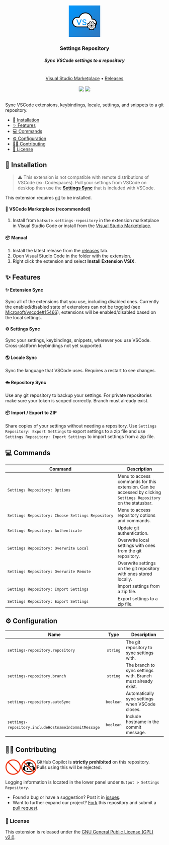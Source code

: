 <div id="top" align="center">
    <br>
    <a href="https://github.com/KatsuteDev/Settings-Repository#readme">
        <img src="https://raw.githubusercontent.com/KatsuteDev/Settings-Repository/main/assets/icon.png" alt="icon" width="100" height="100">
    </a>
    <h3>Settings Repository</h3>
    <h5>Sync VSCode settings to a repository</h5>
    <br>
    <a href="https://marketplace.visualstudio.com/items?itemName=katsute.settings-repository">Visual Studio Marketplace</a>
    •
    <a href="https://github.com/KatsuteDev/Settings-Repository/releases">Releases</a>
    <br>
    <br>
    <a href="https://marketplace.visualstudio.com/items?itemName=katsute.settings-repository"><img src="https://img.shields.io/visual-studio-marketplace/stars/katsute.settings-repository?style=flat-square&color=0098FF"></a>
    <a href="https://marketplace.visualstudio.com/items?itemName=katsute.settings-repository"><img src="https://img.shields.io/visual-studio-marketplace/i/katsute.settings-repository?style=flat-square&color=0098FF"></a>
</div>

<br>

Sync VSCode extensions, keybindings, locale, settings, and snippets to a git repository.

 - [📃 Installation](#-installation)
 - [✨ Features](#-features)
 - [💻 Commands](#-commands)
 - [⚙️ Configuration](#%EF%B8%8F-configuration)
 - [👨‍💻 Contributing](#-contributing)
 - [💼 License](#-license)

## 📃 Installation

> ⚠️ This extension is not compatible with remote distributions of VSCode (ex: Codespaces). Pull your settings from VSCode on desktop then use the [**Settings Sync**](https://code.visualstudio.com/docs/editor/settings-sync) that is included with VSCode.

This extension requires [git](https://git-scm.com/downloads) to be installed.

#### 🛒 VSCode Marketplace (recommended)

 1. Install from `katsute.settings-repository` in the extension marketplace in Visual Studio Code or install from the [Visual Studio Marketplace](https://marketplace.visualstudio.com/items?itemName=katsute.settings-repository).

#### 📦 Manual

 1. Install the latest release from the [releases](https://github.com/KatsuteDev/Settings-Repository/releases) tab.
 2. Open Visual Studio Code in the folder with the extension.
 3. Right click the extension and select **Install Extension VSIX**.

## ✨ Features

#### ✨ Extension Sync

Sync all of the extensions that you use, including disabled ones.
Currently the enabled/disabled state of extensions can not be toggled (see [Microsoft/vscode#15466](https://github.com/microsoft/vscode/issues/15466#issuecomment-724147661)), extensions will be enabled/disabled based on the local settings.

#### ⚙️ Settings Sync

Sync your settings, keybindings, snippets, wherever you use VSCode. Cross-platform keybindings not yet supported.

#### 🌎 Locale Sync

Sync the language that VSCode uses. Requires a restart to see changes.

#### ☁️ Repository Sync

Use any git repository to backup your settings. For private repositories make sure your token is scoped correctly. Branch must already exist.

#### 📦 Import / Export to ZIP

Share copies of your settings without needing a repository.
Use `Settings Repository: Export Settings` to export settings to a zip file and use `Settings Repository: Import Settings` to import settings from a zip file.

## 💻 Commands

| Command | Description |
|---|---|
|`Settings Repository: Options`|Menu to access commands for this extension. Can be accessed by clicking `Settings Repository` on the statusbar.|
|`Settings Repository: Choose Settings Repository`|Menu to access repository options and commands.|
|`Settings Repository: Authenticate`|Update git authentication.|
|`Settings Repository: Overwrite Local`|Overwrite local settings with ones from the git repository.|
|`Settings Repository: Overwrite Remote`|Overwrite settings on the git repository with ones stored locally.
|`Settings Repository: Import Settings`|Import settings from a zip file.|
|`Settings Repository: Export Settings`|Export settings to a zip file.|

## ⚙️ Configuration

| Name | Type | Description |
|---|:-:|---|
|`settings-repository.repository`|`string`|The git repository to sync settings with.|
|`settings-repository.branch`|`string`|The branch to sync settings with. Branch must already exist.|
|`settings-repository.autoSync`|`boolean`|Automatically sync settings when VSCode closes.|
|`settings-repository.includeHostnameInCommitMessage`|`boolean`|Include hostname in the commit message.|

## 👨‍💻 Contributing

<!-- GitHub Copilot Disclaimer -->
<table>
    <img alt="GitHub Copilot" align="left" src="https://raw.githubusercontent.com/KatsuteDev/.github/main/profile/copilot-dark.png#gh-dark-mode-only" width="50"><img alt="GitHub Copilot" align="left" src="https://raw.githubusercontent.com/KatsuteDev/.github/main/profile/copilot-light.png#gh-light-mode-only" width="50">
    <p>GitHub Copilot is <b>strictly prohibited</b> on this repository.<br>Pulls using this will be rejected.</p>
</table>
<!-- GitHub Copilot Disclaimer -->

Logging information is located in the lower panel under `Output > Settings Repository`.

 - Found a bug or have a suggestion? Post it in [issues](https://github.com/KatsuteDev/Settings-Repository/issues).
 - Want to further expand our project? [Fork](https://github.com/KatsuteDev/Settings-Repository/fork) this repository and submit a [pull request](https://github.com/KatsuteDev/Settings-Repository/pulls).

### 💼 License

This extension is released under the [GNU General Public License (GPL) v2.0](https://github.com/KatsuteDev/Settings-Repository/main/LICENSE).